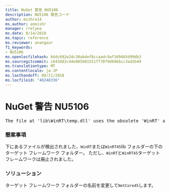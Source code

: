 ```yaml
---
title: NuGet 警告 NU5106
description: NU5106 警告コード
author: mishra14
ms.author: anmishr
manager: rrelyea
ms.date: 8/14/2018
ms.topic: reference
ms.reviewer: anangaur
f1_keywords:
- NU5106
ms.openlocfilehash: 64dc692e24c30abdef8ccaadc9af3d9465d99db3
ms.sourcegitcommit: c643dd2c44e085601551ff7079d696bcc3ad2b49
ms.translationtype: MT
ms.contentlocale: ja-JP
ms.lasthandoff: 08/21/2018
ms.locfileid: "40248336"
---
```

# <a name="nuget-warning-nu5106"></a>NuGet 警告 NU5106
<pre>The file at 'lib\WinRT\temp.dll' uses the obsolete 'WinRT' as the framework folder. Replace 'WinRT' or 'WinRT45' with 'NetCore45'.</pre>

### <a name="issue"></a>懸案事項

下にあるファイルが検出されました、`WinRT`または`WinRT45`lib フォルダーの下のターゲット フレームワーク フォルダー。 ただし、`WinRT`と`WinRT45`ターゲット フレームワークは廃止されました。


### <a name="solution"></a>ソリューション

ターゲット フレームワーク フォルダーの名前を変更して`NetCore45`します。

